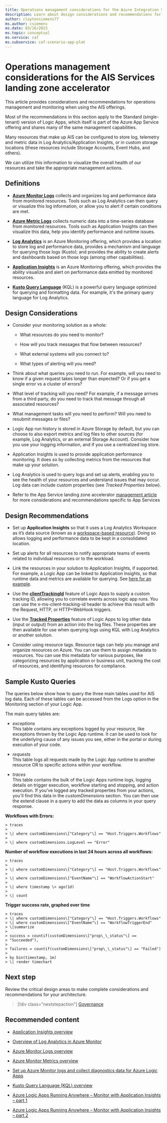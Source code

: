 ```yaml
---
title: Operations management considerations for the Azure Integration Services landing zone accelerator
description: Learn about design considerations and recommendations for operations management in the Azure Integration Services landing zone accelerator.
author: claytonsiemens77
ms.author: csiemens
ms.date: 03/16/2023
ms.topic: conceptual
ms.service: caf
ms.subservice: caf-scenario-app-plat
---
```


# Operations management considerations for the AIS Services landing zone accelerator

This article provides considerations and recommendations for operations management and monitoring when using the AIS offerings.

Most of the recommendations in this section apply to the Standard (single-tenant) version of Logic Apps, which itself is part of the Azure App Service offering and shares many of the same management capabilities.

Many resources that make up AIS can be configured to store log, telemetry and metric data in Log Analytics/Application Insights, or in custom storage locations (these resources include Storage Accounts, Event Hubs, and others).

We can utilize this information to visualize the overall health of our resources and take the appropriate management actions.

## Definitions

- **[Azure Monitor Logs](/azure/azure-monitor/logs/data-platform-logs)** collects and organizes log and performance data from monitored
  resources. Tools such as Log Analytics can then query or visualize this log information, or allow you to alert if certain conditions are met.

- **[Azure Metric Logs](/azure/azure-monitor/essentials/data-platform-metrics)** collects numeric data into a time-series database from monitored resources. Tools such as Application Insights can then visualize this data, help you identify performance and runtime issues.

- **[Log Analytics](/azure/azure-monitor/logs/log-analytics-overview)** is an Azure Monitoring offering, which provides a location to store
  log and performance data, provides a mechanism and language for querying those logs (Kusto); and provides the ability to create alerts and dashboards based on those logs (among other capabilities).

- **[Application Insights](/azure/azure-monitor/app/app-insights-overview)** is an Azure Monitoring offering, which provides the ability visualize
  and alert on performance data emitted by monitored resources.

- **[Kusto Query Language](/azure/data-explorer/kusto/query/)** (KQL) is a powerful query language optimized for querying and formatting data. For example, it's the primary query language for Log Analytics.

## Design Considerations

- Consider your monitoring solution as a whole:

  - What resources do you need to monitor?

  - How will you track messages that flow between resources?

  - What external systems will you connect to?

  - What types of alerting will you need?

- Think about what queries you need to run. For example, will you need to know if a given request takes longer than expected? Or if you get a single error vs a cluster of errors?

- What level of tracking will you need? For example, if a message arrives from a third party, do you need to track that message through all associated resources?

- What management tasks will you need to perform? Will you need to resubmit messages or files?

- Logic App run history is stored in Azure Storage by default, but you can choose to also export metrics and log files to other sources  (for example, Log Analytics, or an external Storage Account). Consider how you use your logging information, and if you use a centralized log store.

- Application Insights is used to provide application performance monitoring. It does so by collecting metrics from the resources that make up your solution.

- Log Analytics is used to query logs and set up alerts, enabling you to see the health of your resources and understand issues that may occur. Log data can include custom properties (see *Tracked Properties* below).

- Refer to the App Service landing zone accelerator [management article](../app-services/management.md) for more considerations and recommendations specific to App Services

## Design Recommendations

- Set up **Application Insights** so that it uses a Log Analytics Workspace as it’s data source (known as a [workspace-based resource](/azure/azure-monitor/app/convert-classic-resource)). Doing so allows logging and performance data to be kept in a consolidated location.

- Set up alerts for all resources to notify appropriate teams of events related to individual resources or to the workload.

- Link the resources in your solution to Application Insights, if supported. For example, a Logic App can be linked to Application Insights, so that runtime data and metrics are available for querying. See [here for an example](/azure/logic-apps/create-single-tenant-workflows-azure-portal#enable-open-application-insights).

- Use the **[clientTrackingId](/azure/logic-apps/monitor-logic-apps-log-analytics)** feature of Logic Apps to supply a custom tracking ID, allowing you to correlate events across logic app runs. You can use the x-ms-client-tracking-id header to achieve this result with the Request, HTTP, or HTTP+WebHook triggers.

- Use the **[Tracked Properties](/azure/logic-apps/monitor-logic-apps-log-analytics)** feature of Logic Apps to log other data (input or output) from an action into the log files. These properties are then available for use when querying logs using KQL with Log Analytics or another solution.

- Consider using resource tags. Resource tags can help you manage and organize resources on Azure. You can use them to assign metadata to resources. You can use this metadata for various purposes, like categorizing resources by application or business unit, tracking the cost of resources, and identifying resources for compliance.

## Sample Kusto Queries

The queries below show how to query the three main tables used for AIS log data. Each of these tables can be accessed from the Logs option in the Monitoring section of your Logic App.

The main query tables are:

- *exceptions*  
  This table contains any exceptions logged by your resource, like exceptions thrown by the Logic App runtime. It can be used to look for the underlying cause of any issues you see, either in the portal or during execution of your code.

- *requests*  
  This table logs all requests made by the Logic App runtime to another resource OR to specific actions within your workflow.

- *traces*  
  This table contains the bulk of the Logic Apps runtime logs, logging details on trigger execution, workflow starting and stopping, and action execution. If you've logged any tracked properties from your actions, you'll find this data in the *customDimensions* section.  You can then use the extend clause in a query to add the data as columns in your query response.

**Workflows with Errors:**

```Kusto
> traces
>
> \| where customDimensions\["Category"\] == "Host.Triggers.Workflows"
>
> \| where customDimensions.LogLevel == "Error"
```

**Number of workflow executions in last 24 hours across all workflows:**

```Kusto
> traces
>
> \| where customDimensions\["Category"\] == "Host.Triggers.Workflows"
>
> \| where customDimensions\["EventName"\] == "WorkflowActionStart"
>
> \| where timestamp \> ago(1d)
>
> \| count
```

**Trigger success rate, graphed over time**

```Kusto
> traces  
> \| where customDimensions\["Category"\] == "Host.Triggers.Workflows"  
> \| where customDimensions\["EventName"\] == "WorkflowTriggerEnd"  
> \|summarize
>
> success = countif(customDimensions\["prop\_\_status"\] ==
> "Succeeded"),
>
> failures = countif(customDimensions\["prop\_\_status"\] == "Failed")
>
> by bin(timestamp, 1m)  
> \| render timechart
```

## Next step

Review the critical design areas to make complete considerations and recommendations for your architecture.

> [!div class="nextstepaction"]
> [Governance](./governance.md)

## Recommended content

- [Application Insights overview](/azure/azure-monitor/app/app-insights-overview?tabs=net)

- [Overview of Log Analytics in Azure Monitor](/azure/azure-monitor/logs/log-analytics-overview)

- [Azure Monitor Logs overview](/azure/azure-monitor/logs/data-platform-logs)

- [Azure Monitor Metrics overview](/azure/azure-monitor/essentials/data-platform-metrics)

- [Set up Azure Monitor logs and collect diagnostics data for Azure Logic Apps](/azure/logic-apps/monitor-logic-apps-log-analytics)

- [Kusto Query Language (KQL) overview](/azure/data-explorer/kusto/query/)

- [Azure Logic Apps Running Anywhere – Monitor with Application Insights – part  1](https://techcommunity.microsoft.com/t5/integrations-on-azure-blog/azure-logic-apps-running-anywhere-monitor-with-application/ba-p/1877849)

- [Azure Logic Apps Running Anywhere – Monitor with Application Insights – part 2](https://techcommunity.microsoft.com/t5/integrations-on-azure-blog/azure-logic-apps-running-anywhere-monitor-with-application/ba-p/2003332)
